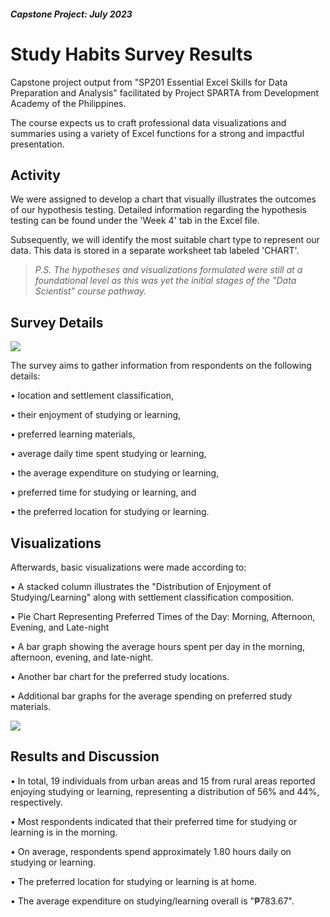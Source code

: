 #### *Capstone Project: July 2023*
# Study Habits Survey Results 

Capstone project output from "SP201 Essential Excel Skills for Data Preparation and Analysis"
facilitated by Project SPARTA from Development Academy of the Philippines.

The course expects us to craft professional data visualizations and summaries using a variety of Excel functions for a strong and impactful presentation.

## Activity
We were assigned to develop a chart that visually illustrates the outcomes of our hypothesis testing. Detailed information regarding the hypothesis testing can be found under the 'Week 4' tab in the Excel file.

Subsequently, we will identify the most suitable chart type to represent our data. This data is stored in a separate worksheet tab labeled 'CHART'.

>*P.S. The hypotheses and visualizations formulated were still at a foundational level as this was yet the initial stages of the "Data Scientist" course pathway.*

## Survey Details

![](https://github.com/jvenncpe/Study-Habits-Survey-Results/blob/main/images/Screenshot%202023-11-30%20160221.png)

The survey aims to gather information from respondents on the following details:

• location and settlement classification,

• their enjoyment of studying or learning,

• preferred learning materials,

• average daily time spent studying or learning,

• the average expenditure on studying or learning,

• preferred time for studying or learning, and

• the preferred location for studying or learning.



## Visualizations
Afterwards, basic visualizations were made according to:

• A stacked column illustrates the "Distribution of Enjoyment of Studying/Learning" along with settlement classification composition.

• Pie Chart Representing Preferred Times of the Day: Morning, Afternoon, Evening, and Late-night

• A bar graph showing the average hours spent per day in the morning, afternoon, evening, and late-night.

• Another bar chart for the preferred study locations.

• Additional bar graphs for the average spending on preferred study materials.

![](https://github.com/jvenncpe/Study-Habits-Survey-Results/blob/main/images/sp201.png)




## Results and Discussion

• In total, 19 individuals from urban areas and 15 from rural areas reported enjoying studying or learning, representing a distribution of 56% and 44%, respectively.

• Most respondents indicated that their preferred time for studying or learning is in the morning.

• On average, respondents spend approximately 1.80 hours daily on studying or learning.

• The preferred location for studying or learning is at home.

• The average expenditure on studying/learning overall is "₱783.67".

